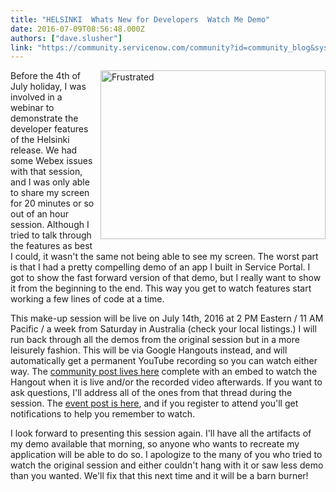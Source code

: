 ```yaml
---
title: "HELSINKI  Whats New for Developers  Watch Me Demo"
date: 2016-07-09T08:56:48.000Z
authors: ["dave.slusher"]
link: "https://community.servicenow.com/community?id=community_blog&sys_id=42bcea25dbd0dbc01dcaf3231f9619bc"
---
```

<div style="float: right; margin-left: 10px; margin-bottom: 10px;"><a data-flickr-embed="true" data-footer="true" data-header="true" href="https://www.flickr.com/photos/kaykim/3986997574/in/photolist-75jptu-6Qk2Sx-2as17k-4A1f2M-ZYxen-5YscQw-6aRkHV-5xxLb9-6guAMT-6doME6-fFkVsN-qsJY7H-cRj4QE-iVFc6D-9DwQak-yxxin-69uMst-3R47J-5B9ixa-5vAYu2-5CiuF3-7r5QUZ-Cqe2K-8khKcu-6RA4oE-ohsrur-61vEoa-4pDQzB-91HUSp-7jN85M-4LcGYe-27xnPB-5YMBcR-jvrcw-mWat5p-ofp1YP-4kHKK1-rafFi-8TjBdY-n2cdj-8x89nR-5bfG43-5RE3QD-r8fLX-aTLKKr-am3uG8-9EJw4Z-8pPKSP-2qwpov-9y5McL" title="Frustrated"><img alt="Frustrated" height="270" src="https://c7.staticflickr.com/4/3451/3986997574_5aa55585a4.jpg" width="360"/></a></div><p>Before the 4th of July holiday, I was involved in a webinar to demonstrate the developer features of the Helsinki release. We had some Webex issues with that session, and I was only able to share my screen for 20 minutes or so out of an hour session. Although I tried to talk through the features as best I could, it wasn't the same not being able to see my screen. The worst part is that I had a pretty compelling demo of an app I built in Service Portal. I got to show the fast forward version of that demo, but I really want to show it from the beginning to the end. This way you get to watch features start working a few lines of code at a time.</p><p></p><p>This make-up session will be live on July 14th, 2016 at 2 PM Eastern / 11 AM Pacific / a week from Saturday in Australia (check your local listings.) I will run back through all the demos from the original session but in a more leisurely fashion. This will be via Google Hangouts instead, and will automatically get a permanent YouTube recording so you can watch either way. The <a title="" _jive_internal="true" href="/community?id=community_question&sys_id=e0adcf2ddb9cdbc01dcaf3231f9619b9">community post lives here</a> complete with an embed to watch the Hangout when it is live and/or the recorded video afterwards. If you want to ask questions, I'll address all of the ones from that thread during the session. The <a title="" _jive_internal="true" href="/community?id=community_event&sys_id=e8c4ba69dbdc5bc0b322f4621f961971">event post is here</a>, and if you register to attend you'll get notifications to help you remember to watch.</p><p></p><p>I look forward to presenting this session again. I'll have all the artifacts of my demo available that morning, so anyone who wants to recreate my application will be able to do so. I apologize to the many of you who tried to watch the original session and either couldn't hang with it or saw less demo than you wanted. We'll fix that this next time and it will be a barn burner!</p>